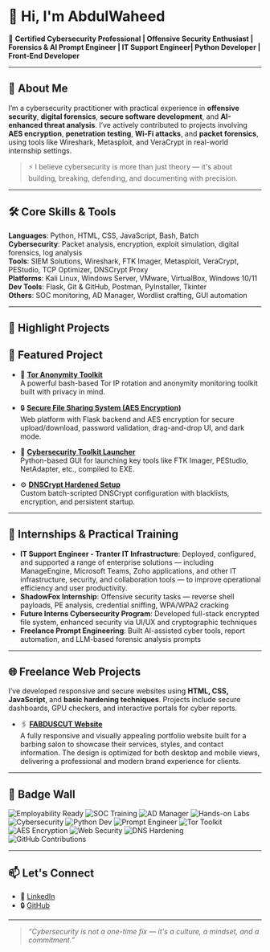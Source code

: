 # 👋 Hi, I'm AbdulWaheed

🎯 **Certified Cybersecurity Professional | Offensive Security Enthusiast | Forensics & AI Prompt Engineer | IT Support Engineer| Python Developer | Front-End Developer**

---

## 🔐 About Me

I’m a cybersecurity practitioner with practical experience in **offensive security**, **digital forensics**, **secure software development**, and **AI-enhanced threat analysis**. I’ve actively contributed to projects involving **AES encryption**, **penetration testing**, **Wi-Fi attacks**, and **packet forensics**, using tools like Wireshark, Metasploit, and VeraCrypt in real-world internship settings.

> ⚡ I believe cybersecurity is more than just theory — it's about building, breaking, defending, and documenting with precision.

---

## 🛠️ Core Skills & Tools

**Languages**: Python, HTML, CSS, JavaScript, Bash, Batch  
**Cybersecurity**: Packet analysis, encryption, exploit simulation, digital forensics, log analysis  
**Tools**: SIEM Solutions, Wireshark, FTK Imager, Metasploit, VeraCrypt, PEStudio, TCP Optimizer, DNSCrypt Proxy  
**Platforms**: Kali Linux, Windows Server, VMware, VirtualBox, Windows 10/11
**Dev Tools**: Flask, Git & GitHub, Postman, PyInstaller, Tkinter  
**Others**: SOC monitoring, AD Manager, Wordlist crafting, GUI automation  

---

## 📌 Highlight Projects

## 🔐 Featured Project

- 🧅 **[Tor Anonymity Toolkit](https://github.com/Hao-Tec/tor-anonymity-toolkit)**  
  A powerful bash-based Tor IP rotation and anonymity monitoring toolkit built with privacy in mind.

- 🔒 **[Secure File Sharing System (AES Encryption)]()**  
  Web platform with Flask backend and AES encryption for secure upload/download, password validation, drag-and-drop UI, and dark mode.

- 🧰 **[Cybersecurity Toolkit Launcher]()**  
  Python-based GUI for launching key tools like FTK Imager, PEStudio, NetAdapter, etc., compiled to EXE.

- ⚙️ **[DNSCrypt Hardened Setup]()**  
  Custom batch-scripted DNSCrypt configuration with blacklists, encryption, and persistent startup.

---

## 💼 Internships & Practical Training

- **IT Support Engineer - Tranter IT Infrastructure**: Deployed, configured, and supported a range of enterprise solutions — including ManageEngine, Microsoft Teams, Zoho applications, and other IT infrastructure, security, and collaboration tools — to improve operational efficiency and user productivity.
- **ShadowFox Internship**: Offensive security tasks — reverse shell payloads, PE analysis, credential sniffing, WPA/WPA2 cracking  
- **Future Interns Cybersecurity Program**: Developed full-stack encrypted file system, enhanced security via UI/UX and cryptographic techniques  
- **Freelance Prompt Engineering**: Built AI-assisted cyber tools, report automation, and LLM-based forensic analysis prompts

---

## 🌐 Freelance Web Projects

I’ve developed responsive and secure websites using **HTML, CSS, JavaScript**, and **basic hardening techniques**. Projects include secure dashboards, GPU checkers, and interactive portals for cyber reports.

- 🖇️ **[FABDUSCUT Website](https://github.com/Hao-Tec/fabduscut-website)**  
  A fully responsive and visually appealing portfolio website built for a barbing salon to showcase their services, styles, and contact information. The design is optimized for both desktop and mobile views, delivering a professional and modern brand experience for clients.
  
---

## 🏅 Badge Wall

![Employability Ready](https://img.shields.io/badge/Employability-Industry%20Training%20%26%20Certs-success?logo=briefcase&style=for-the-badge)
![SOC Training](https://img.shields.io/badge/SOC%20Monitoring-Real%20World%20Internship-blue?style=for-the-badge)
![AD Manager](https://img.shields.io/badge/Active%20Directory-Management%20%26%20Hardening-darkgreen?style=for-the-badge)
![Hands-on Labs](https://img.shields.io/badge/Hands--On-Labs%20%26%20Simulations-critical?style=for-the-badge)
![Cybersecurity](https://img.shields.io/badge/Cybersecurity-Offensive%20Security-red?logo=hackthebox&style=for-the-badge)
![Python Dev](https://img.shields.io/badge/Python-Forensics%20%26%20Automation-blue?logo=python&style=for-the-badge)
![Prompt Engineer](https://img.shields.io/badge/Prompt%20Engineer-AI%20%26%20LLM%20Forensics-yellow?style=for-the-badge)
![Tor Toolkit](https://img.shields.io/badge/Tor%20Toolkit-IP%20Rotation-purple?style=for-the-badge)
![AES Encryption](https://img.shields.io/badge/AES-Encrypted%20File%20System-green?style=for-the-badge)
![Web Security](https://img.shields.io/badge/Web%20Projects-Dashboard%20%26%20Encryption-9cf?style=for-the-badge)
![DNS Hardening](https://img.shields.io/badge/DNSCrypt-Hardened%20Setup-critical?style=for-the-badge)
![GitHub Contributions](https://img.shields.io/badge/GitHub-Private%20%26%20Public%20Commits-lightgrey?logo=github&style=for-the-badge)

---

## 📫 Let's Connect

- 🔗 [LinkedIn](https://linkedin.com/in/haomi)  
- 🔒 [GitHub](https://github.com/hao-tec)  

---

> _“Cybersecurity is not a one-time fix — it's a culture, a mindset, and a commitment.”_
<!---
Hao-Tec/Hao-Tec is a ✨ special ✨ repository because it is very unique in its dealing with people.
You can contact us for any IT Solutions.
--->
